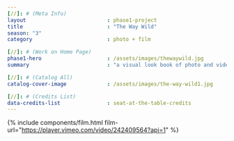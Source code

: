 ```yaml
---
[//]: # (Meta Info)
layout 							: phase1-project
title 							: "The Way Wild"
season: "3"
category						: photo + film

[//]: # (Work on Home Page)
phase1-hero                     : /assets/images/thewaywild.jpg
summary                         : "a visual look book of photo and video for client"

[//]: # (Catalog All)
catalog-cover-image				: /assets/images/the-way-wild1.jpg

[//]: # (Credits List)
data-credits-list 				: seat-at-the-table-credits
---
```

{% include components/film.html film-url="https://player.vimeo.com/video/242409564?api=1" %}
